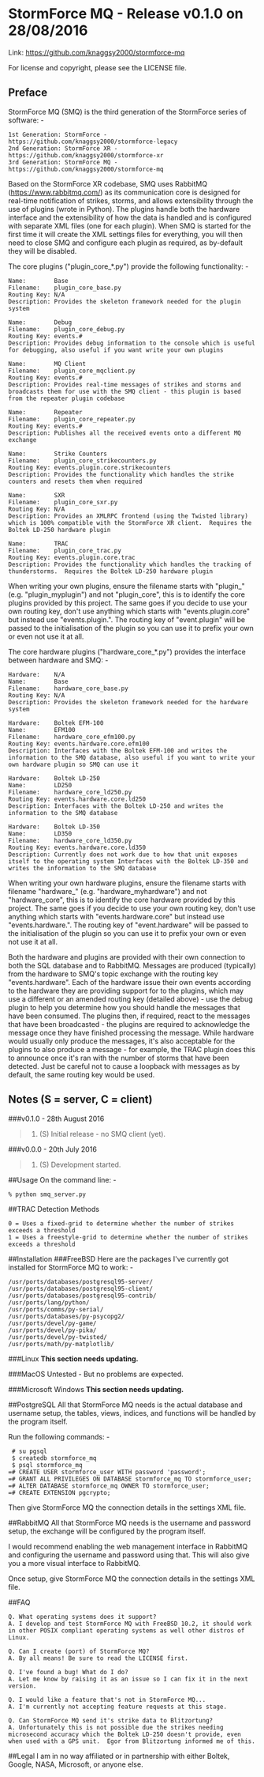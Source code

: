 # StormForce MQ - Release v0.1.0 on 28/08/2016
Link: https://github.com/knaggsy2000/stormforce-mq

For license and copyright, please see the LICENSE file.


## Preface
StormForce MQ (SMQ) is the third generation of the StormForce series of software: -


```
1st Generation: StormForce - https://github.com/knaggsy2000/stormforce-legacy
2nd Generation: StormForce XR - https://github.com/knaggsy2000/stormforce-xr
3rd Generation: StormForce MQ - https://github.com/knaggsy2000/stormforce-mq
```


Based on the StormForce XR codebase, SMQ uses RabbitMQ (https://www.rabbitmq.com/) as its communication core is designed for real-time notification of strikes, storms, and allows extensibility through the use of plugins (wrote in Python).  The plugins handle both the hardware interface and the extensibility of how the data is handled and is configured with separate XML files (one for each plugin).  When SMQ is started for the first time it will create the XML settings files for everything, you will then need to close SMQ and configure each plugin as required, as by-default they will be disabled.


The core plugins ("plugin_core_*.py") provide the following functionality: -

```
Name:        Base
Filename:    plugin_core_base.py
Routing Key: N/A
Description: Provides the skeleton framework needed for the plugin system

Name:        Debug
Filename:    plugin_core_debug.py
Routing Key: events.#
Description: Provides debug information to the console which is useful for debugging, also useful if you want write your own plugins

Name:        MQ Client
Filename:    plugin_core_mqclient.py
Routing Key: events.#
Description: Provides real-time messages of strikes and storms and broadcasts them for use with the SMQ client - this plugin is based from the repeater plugin codebase

Name:        Repeater
Filename:    plugin_core_repeater.py
Routing Key: events.#
Description: Publishes all the received events onto a different MQ exchange

Name:        Strike Counters
Filename:    plugin_core_strikecounters.py
Routing Key: events.plugin.core.strikecounters
Description: Provides the functionality which handles the strike counters and resets them when required

Name:        SXR
Filename:    plugin_core_sxr.py
Routing Key: N/A
Description: Provides an XMLRPC frontend (using the Twisted library) which is 100% compatible with the StormForce XR client.  Requires the Boltek LD-250 hardware plugin

Name:        TRAC
Filename:    plugin_core_trac.py
Routing Key: events.plugin.core.trac
Description: Provides the functionality which handles the tracking of thunderstorms.  Requires the Boltek LD-250 hardware plugin
```

When writing your own plugins, ensure the filename starts with "plugin_<NAME>" (e.g. "plugin_myplugin") and not "plugin_core", this is to identify the core plugins provided by this project.  The same goes if you decide to use your own routing key, don't use anything which starts with "events.plugin.core" but instead use "events.plugin.<NAME>".  The routing key of "event.plugin" will be passed to the initialisation of the plugin so you can use it to prefix your own or even not use it at all.



The core hardware plugins ("hardware_core_*.py") provides the interface between hardware and SMQ: -

```
Hardware:    N/A
Name:        Base
Filename:    hardware_core_base.py
Routing Key: N/A
Description: Provides the skeleton framework needed for the hardware system

Hardware:    Boltek EFM-100
Name:        EFM100
Filename:    hardware_core_efm100.py
Routing Key: events.hardware.core.efm100
Description: Interfaces with the Boltek EFM-100 and writes the information to the SMQ database, also useful if you want to write your own hardware plugin so SMQ can use it

Hardware:    Boltek LD-250
Name:        LD250
Filename:    hardware_core_ld250.py
Routing Key: events.hardware.core.ld250
Description: Interfaces with the Boltek LD-250 and writes the information to the SMQ database

Hardware:    Boltek LD-350
Name:        LD350
Filename:    hardware_core_ld350.py
Routing Key: events.hardware.core.ld350
Description: Currently does not work due to how that unit exposes itself to the operating system Interfaces with the Boltek LD-350 and writes the information to the SMQ database
```

When writing your own hardware plugins, ensure the filename starts with filename "hardware_<NAME>" (e.g. "hardware_myhardware") and not "hardware_core", this is to identify the core hardware provided by this project.  The same goes if you decide to use your own routing key, don't use anything which starts with "events.hardware.core" but instead use "events.hardware.<NAME>".  The routing key of "event.hardware" will be passed to the initialisation of the plugin so you can use it to prefix your own or even not use it at all.


Both the hardware and plugins are provided with their own connection to both the SQL database and to RabbitMQ.  Messages are produced (typically) from the hardware to SMQ's topic exchange with the routing key "events.hardware".  Each of the hardware issue their own events according to the hardware they are providing support for to the plugins, which may use a different or an amended routing key (detailed above) - use the debug plugin to help you determine how you should handle the messages that have been consumed.  The plugins then, if required, react to the messages that have been broadcasted - the plugins are required to acknowledge the message once they have finished processing the message.  While hardware would usually only produce the messages, it's also acceptable for the plugins to also produce a message - for example, the TRAC plugin does this to announce once it's ran with the number of storms that have been detected.  Just be careful not to cause a loopback with messages as by default, the same routing key would be used.


## Notes (S = server, C = client)
###v0.1.0 - 28th August 2016
> 1. (S) Initial release - no SMQ client (yet).

###v0.0.0 - 20th July 2016
> 1. (S) Development started.


##Usage
On the command line: -

```
% python smq_server.py
```

##TRAC Detection Methods

```
0 = Uses a fixed-grid to determine whether the number of strikes exceeds a threshold
1 = Uses a freestyle-grid to determine whether the number of strikes exceeds a threshold
```


##Installation
###FreeBSD
Here are the packages I've currently got installed for StormForce MQ to work: -

```
/usr/ports/databases/postgresql95-server/
/usr/ports/databases/postgresql95-client/
/usr/ports/databases/postgresql95-contrib/
/usr/ports/lang/python/
/usr/ports/comms/py-serial/
/usr/ports/databases/py-psycopg2/
/usr/ports/devel/py-game/
/usr/ports/devel/py-pika/
/usr/ports/devel/py-twisted/
/usr/ports/math/py-matplotlib/
```


###Linux
**This section needs updating.**


###MacOS
Untested - But no problems are expected.


###Microsoft Windows
**This section needs updating.**


##PostgreSQL
All that StormForce MQ needs is the actual database and username setup, the tables, views, indices, and functions will be handled by the program itself.

Run the following commands: -

```
 # su pgsql
 $ createdb stormforce_mq
 $ psql stormforce_mq
=# CREATE USER stormforce_user WITH password 'password';
=# GRANT ALL PRIVILEGES ON DATABASE stormforce_mq TO stormforce_user;
=# ALTER DATABASE stormforce_mq OWNER TO stormforce_user;
=# CREATE EXTENSION pgcrypto;
```

Then give StormForce MQ the connection details in the settings XML file.


##RabbitMQ
All that StormForce MQ needs is the username and password setup, the exchange will be configured by the program itself.

I would recommend enabling the web management interface in RabbitMQ and configuring the username and password using that.  This will also give you a more visual interface to RabbitMQ.


Once setup, give StormForce MQ the connection details in the settings XML file.


##FAQ

```
Q. What operating systems does it support?
A. I develop and test StormForce MQ with FreeBSD 10.2, it should work in other POSIX compliant operating systems as well other distros of Linux.

Q. Can I create (port) of StormForce MQ?
A. By all means! Be sure to read the LICENSE first.

Q. I've found a bug! What do I do?
A. Let me know by raising it as an issue so I can fix it in the next version.

Q. I would like a feature that's not in StormForce MQ...
A. I'm currently not accepting feature requests at this stage.

Q. Can StormForce MQ send it's strike data to Blitzortung?
A. Unfortunately this is not possible due the strikes needing microsecond accuracy which the Boltek LD-250 doesn't provide, even when used with a GPS unit.  Egor from Blitzortung informed me of this.
```

##Legal
I am in no way affiliated or in partnership with either Boltek, Google, NASA, Microsoft, or anyone else.
